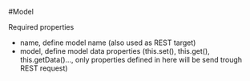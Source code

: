 #Model

Required properties

- name, define model name (also used as REST target)
- model, define model data properties (this.set(), this.get(), this.getData()..., only properties defined in here will be send trough REST request)